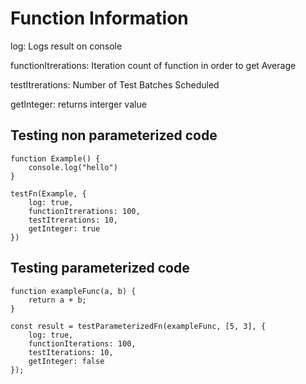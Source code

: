 # Function Information


log: Logs result on console

functionItrerations:  Iteration count of function in order to get Average

testItrerations: Number of Test Batches Scheduled

getInteger:  returns interger value



## Testing non parameterized code

```
function Example() {
    console.log("hello")
}

testFn(Example, {
    log: true, 
    functionItrerations: 100,
    testItrerations: 10,
    getInteger: true 
})
```

## Testing parameterized code

```
function exampleFunc(a, b) {
    return a + b;
}

const result = testParameterizedFn(exampleFunc, [5, 3], {
    log: true,
    functionIterations: 100,
    testIterations: 10,
    getInteger: false
});


```